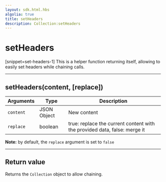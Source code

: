 ```yaml
---
layout: sdk.html.hbs
algolia: true
title: setHeaders
description: Collection:setHeaders
---
```

  

# setHeaders
[snippet=set-headers-1]
This is a helper function returning itself, allowing to easily set headers while chaining calls.

---

## setHeaders(content, [replace])

| Arguments | Type | Description |
|---------------|---------|----------------------------------------|
| ``content`` | JSON Object | New content |
| ``replace`` | boolean | true: replace the current content with the provided data, false: merge it |

**Note:** by default, the ``replace`` argument is set to ``false``

---

## Return value

Returns the `Collection` object to allow chaining.

